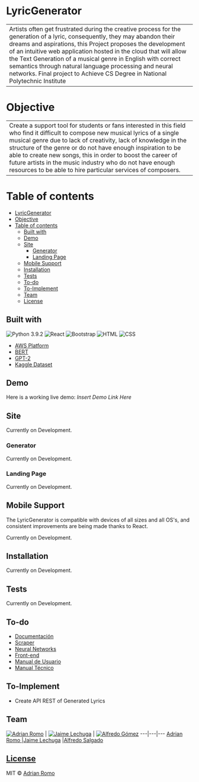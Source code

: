 # LyricGenerator
<table>
<tr>
<td>
  Artists often get frustrated during the creative process for the generation of a lyric, consequently, they may abandon their dreams and aspirations, this Project proposes the development of an intuitive web application hosted in the cloud that will allow the Text Generation of a musical genre in English with correct semantics through natural language processing and neural networks. Final project to Achieve CS Degree in National Polytechnic Institute
</td>
</tr>
</table>

# Objective
<table>
<tr>
<td>
    Create a support tool for students or fans interested in this field who find it difficult to compose new musical lyrics of a single musical genre due to lack of creativity, lack of knowledge in the structure of the genre or do not have enough inspiration to be able to create new
songs, this in order to boost the career of future artists in the music industry who do not have enough resources to be able to hire particular services of composers.
</td>
</tr>
</table>

# Table of contents

<!--ts-->
- [LyricGenerator](#lyricgenerator)
- [Objective](#objective)
- [Table of contents](#table-of-contents)
  * [Built with](#built-with)
  * [Demo](#demo)
  * [Site](#site)
    + [Generator](#generator)
    + [Landing Page](#landing-page)
  * [Mobile Support](#mobile-support)
  * [Installation](#installation)
  * [Tests](#tests)
  * [To-do](#to-do)
  * [To-Implement](#to-implement)
  * [Team](#team)
  * [License](https://github.com/AdrianRomo/LyricGenerator/blob/main/LICENSE)
<!--te-->

## Built with 
![Python 3.9.2](https://img.shields.io/badge/-Python3.9.2-05122A?style=flat&logo=python)
![React](https://img.shields.io/badge/-React-05122A?style=flat&logo=react)
![Bootstrap](https://img.shields.io/badge/-Bootstrap-05122A?style=flat&logo=bootstrap&logoColor=563D7C)
![HTML](https://img.shields.io/badge/-HTML-05122A?style=flat&logo=HTML5)
![CSS](https://img.shields.io/badge/-CSS-05122A?style=flat&logo=CSS3&logoColor=1572B6)

- [AWS Platform](https://aws.amazon.com)
- [BERT](https://huggingface.co/transformers/model_doc/bert.html)
- [GPT-2](https://openai.com/blog/gpt-2-1-5b-release/)
- [Kaggle Dataset](https://www.kaggle.com/neisse/scrapped-lyrics-from-6-genres)

##  Demo

Here is a working live demo: *Insert Demo Link Here* 


## Site

Currently on Development.

### Generator

Currently on Development.

### Landing Page

Currently on Development.

## Mobile Support

The LyricGenerator is compatible with devices of all sizes and all OS's, and consistent improvements are being made thanks to React.

Currently on Development.

## Installation

Currently on Development.

## Tests

Currently on Development.

## To-do
- [Documentación](/Documentacion/README.md)
- [Scraper](/src/Scraper/README.md)
- [Neural Networks](/src/Neural%20Networks/README.md)
- [Front-end](/src/Front-end/README.md)
- [Manual de Usuario](/Documentacion/Manual%20de%20Usuario/README.md)
- [Manual Técnico](/Documentacion/Manual%20Tecnico/README.md)
## To-Implement
- Create API REST of Generated Lyrics

## Team

[![Adrian Romo](https://avatars1.githubusercontent.com/u/17463208?v=4&s=144)](https://github.com/AdrianRomo)
| [![Jaime Lechuga](https://avatars.githubusercontent.com/u/22138329?v=4&s=144)](https://github.com/JamesDLechu)
| [![Alfredo Gómez](https://avatars1.githubusercontent.com/u/62784088?v=4&s=144)](https://github.com/alfredoesg)
---|---|---
[Adrian Romo ](https://github.com/AdrianRomo) |[Jaime Lechuga](https://github.com/JamesDLechu) |[Alfredo Salgado](https://github.com/alfredoesg)

## [License](https://github.com/AdrianRomo/LyricGenerator/blob/main/LICENSE)

MIT © [Adrian Romo ](https://github.com/AdrianRomo)


